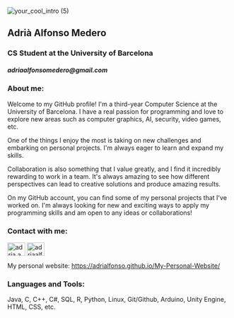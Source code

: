 ![your_cool_intro (5)](https://user-images.githubusercontent.com/90824134/234554182-a2773b19-97ea-4d5c-900f-f9101ddab98a.gif)
<h2 align="left"> Adrià Alfonso Medero </h2>
<h3 align="left"> CS Student at the University of Barcelona </h3>
<h5 align="leftr"> adriaalfonsomedero@gmail.com </h5>

<h3 align="left">About me:</h3>
Welcome to my GitHub profile! I'm a third-year Computer Science at the University of Barcelona. I have a real passion for programming and love to explore new areas such as computer graphics, AI, security, video games, etc.

One of the things I enjoy the most is taking on new challenges and embarking on personal projects. I'm always eager to learn and expand my skills.

Collaboration is also something that I value greatly, and I find it incredibly rewarding to work in a team. It's always amazing to see how different perspectives can lead to creative solutions and produce amazing results.

On my GitHub account, you can find some of my personal projects that I've worked on. I'm always looking for new and exciting ways to apply my programming skills and am open to any ideas or collaborations!

<h3 align="left">Contact with me:</h3> 
<p align="left">
<a href="https://instagram.com/adria.am" target="blank"><img align="center" src="https://raw.githubusercontent.com/rahuldkjain/github-profile-readme-generator/master/src/images/icons/Social/instagram.svg" alt="adria.am" height="30" width="40" /></a>
 <a href="https://www.linkedin.com/in/adri%C3%A0-alfonso-medero-9b76121b2/" target="blank"><img align="center" src="https://raw.githubusercontent.com/rahuldkjain/github-profile-readme-generator/master/src/images/icons/Social/linked-in-alt.svg" alt="adriaalfonsomedero" height="30" width="40" /></a>
</p>

My personal website: https://adrialfonso.github.io/My-Personal-Website/

<h3 align="left">Languages and Tools:</h3>

Java, C, C++, C#, SQL, R, Python, Linux, Git/Github, Arduino, Unity Engine, HTML, CSS, etc.
